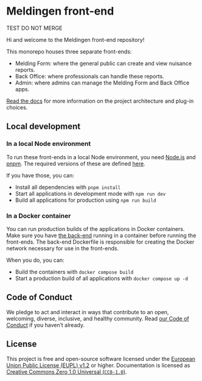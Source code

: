 # Meldingen front-end

TEST DO NOT MERGE

Hi and welcome to the Meldingen front-end repository!

This monorepo houses three separate front-ends:

- Melding Form: where the general public can create and view nuisance reports.
- Back Office: where professionals can handle these reports.
- Admin: where admins can manage the Melding Form and Back Office apps.

[Read the docs](./docs/README.md) for more information on the project architecture and plug-in choices.

## Local development

### In a local Node environment

To run these front-ends in a local Node environment, you need [Node.js](https://nodejs.org/) and [pnpm](https://pnpm.io/).
The required versions of these are defined [here](https://github.com/Amsterdam/meldingen-frontend/blob/main/package.json#L8).

If you have those, you can:

- Install all dependencies with `pnpm install`
- Start all applications in development mode with `npm run dev`
- Build all applications for production using `npm run build`

### In a Docker container

You can run production builds of the applications in Docker containers.
Make sure you have [the back-end](https://github.com/amsterdam/meldingen) running in a container before running the front-ends.
The back-end Dockerfile is responsible for creating the Docker network necessary for use in the front-ends.

When you do, you can:

- Build the containers with `docker compose build`
- Start a production build of all applications with `docker compose up -d`

## Code of Conduct

We pledge to act and interact in ways that contribute to an open, welcoming, diverse, inclusive, and healthy community.
Read [our Code of Conduct](https://github.com/Amsterdam/.github/blob/main/CODE_OF_CONDUCT.md) if you haven’t already.

## License

This project is free and open-source software licensed under the
[European Union Public License (EUPL) v1.2](LICENSE.md) or higher.
Documentation is licensed as [Creative Commons Zero 1.0 Universal (`CC0-1.0`)](https://creativecommons.org/publicdomain/zero/1.0/legalcode).
